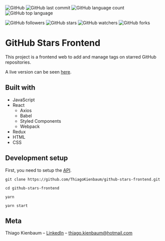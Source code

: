 ![GitHub](https://img.shields.io/github/license/ThiagoKienbaum/github-stars-frontend)
![GitHub last commit](https://img.shields.io/github/last-commit/ThiagoKienbaum/github-stars-frontend)
![GitHub language count](https://img.shields.io/github/languages/count/ThiagoKienbaum/github-stars-frontend)
![GitHub top language](https://img.shields.io/github/languages/top/ThiagoKienbaum/github-stars-frontend)


![GitHub followers](https://img.shields.io/github/followers/ThiagoKienbaum?label=Follow&style=social)
![GitHub stars](https://img.shields.io/github/stars/ThiagoKienbaum/github-stars-frontend?style=social)
![GitHub watchers](https://img.shields.io/github/watchers/ThiagoKienbaum/github-stars-frontend?style=social)
![GitHub forks](https://img.shields.io/github/forks/ThiagoKienbaum/github-stars-frontend?style=social)


# GitHub Stars Frontend

This project is a frontend web to add and manage tags on starred GitHub repositories.


A live version can be seen [here](https://githubstars-frontend.herokuapp.com).

## Built with
* JavaScript
* React
    - Axios
    - Babel    
    - Styled Components
    - Webpack
* Redux
* HTML
* CSS

## Development setup

First, you need to setup the [API](https://github.com/ThiagoKienbaum/github-stars-backend).

```
git clone https://github.com/ThiagoKienbaum/github-stars-frontend.git 

cd github-stars-frontend

yarn

yarn start 
```

## Meta

Thiago Kienbaum – [LinkedIn](https://www.linkedin.com/in/thiago-kienbaum/) – thiago.kienbaum@hotmail.com
